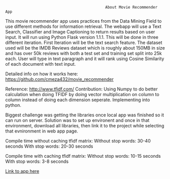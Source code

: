 <!-- ---
# View.
#   1 = List
#   2 = Compact
#   3 = Card
view: 2

# Optional header image (relative to `static/img/` folder).
header:
  caption: "Movie Recommender App"
  image: ""
--- -->

                                                About Movie Recommender App

This movie recommender app uses practices from the Data Mining Field to use different methods for information retrieval. The webapp will use a Text Search, Classifier and Image Captioning to return results based on user input. It will run using Python Flask version 1.1.1. This will be done in three different iteration. First Iteration will be the text search feature. The dataset used will be the IMDB Reviews dataset which is roughly about 150MB in size and has over 50k reviews with both a test set and training set split into 25k each. User will type in text paragraph and it will rank using Cosine Similarity of each document with text input.


Detailed info on how it works here: https://github.com/cmeza432/movie_recommender

Reference: http://www.tfidf.com/
Contribution: Using Numpy to do better calculation when doing TFIDF by doing vector multiplication on column to column
instead of doing each dimension seperate. Implementing into python.


Biggest challenge was getting the libraries once local app was finished so it can run on server. Solution was to set up environent  and once in that environment, download all libraries, then link it to the project while selecting that evnironment in web app page.

Compile time without caching tfidf matrix:
Without stop words: 30-40 seconds
With stop words: 20-30 seconds

Compile time with caching tfidf matrix:
Without stop words: 10-15 seconds
With stop words: 3-8 seconds
 

[Link to app here](http://cmeza432.pythonanywhere.com)
